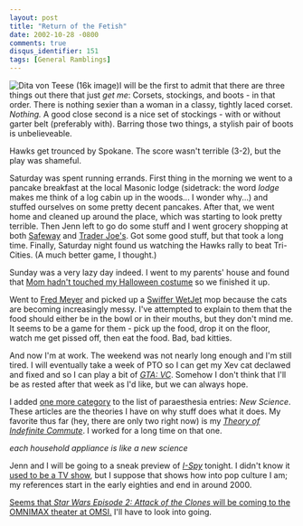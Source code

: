 ```yaml
---
layout: post
title: "Return of the Fetish"
date: 2002-10-28 -0800
comments: true
disqus_identifier: 151
tags: [General Ramblings]
---
```

![Dita von Teese (16k
image)](https://hyqi8g.dm2302.livefilestore.com/y2pYK-Xp73R6MCiMLtbqPM-QjRhSR5GVD3_WtGiikn5AYQ8UIRzL2dqkswC1mqEipPquG0mbHz7JM5s_tVHMvuGxjb-LyjZx-OYIOVtYjXEpu4/20021028ditavonteese.jpg?psid=1)I
will be the first to admit that there are three things out there that
just *get me*: Corsets, stockings, and boots - in that order. There is
nothing sexier than a woman in a classy, tightly laced corset.
*Nothing.* A good close second is a nice set of stockings - with or
without garter belt (preferably with). Barring those two things, a
stylish pair of boots is unbelieveable.
 
 Hawks get trounced by Spokane. The score wasn't terrible (3-2), but the
play was shameful.
 
 Saturday was spent running errands. First thing in the morning we went
to a pancake breakfast at the local Masonic lodge (sidetrack: the word
*lodge* makes me think of a log cabin up in the woods... I wonder
why...) and stuffed ourselves on some pretty decent pancakes. After
that, we went home and cleaned up around the place, which was starting
to look pretty terrible. Then Jenn left to go do some stuff and I went
grocery shopping at both [Safeway](http://www.safeway.com) and [Trader
Joe's](http://www.traderjoes.com/). Got some good stuff, but that took a
long time. Finally, Saturday night found us watching the Hawks rally to
beat Tri-Cities. (A much better game, I thought.)
 
 Sunday was a very lazy day indeed. I went to my parents' house and
found that [Mom hadn't touched my Halloween
costume](/archive/2002/10/21/waxing-philosophic.aspx) so we finished it
up.
 
 Went to [Fred Meyer](http://www.fredmeyer.com) and picked up a [Swiffer
WetJet](http://www.wetjet.com) mop because the cats are becoming
increasingly messy. I've attempted to explain to them that the food
should either be in the bowl or in their mouths, but they don't mind me.
It seems to be a game for them - pick up the food, drop it on the floor,
watch me get pissed off, then eat the food. Bad, bad kitties.
 
 And now I'm at work. The weekend was not nearly long enough and I'm
still tired. I will eventually take a week of PTO so I can get my Xev
cat declawed and fixed and so I can play a bit of [*GTA:
VC*](http://www.amazon.com/exec/obidos/ASIN/B0000696CZ/mhsvortex).
Somehow I don't think that I'll be as rested after that week as I'd
like, but we can always hope.
 
 I added [one more
category](/archive/2002/10/23/new-feature---categories--sort-of.aspx) to
the list of paraesthesia entries: *New Science*. These articles are the
theories I have on why stuff does what it does. My favorite thus far
(hey, there are only two right now) is my [*Theory of Indefinite
Commute*](/archive/2002/07/05/new-science-the-theory-of-indefinite-commute.aspx).
I worked for a long time on that one.
 
 *each household appliance is like a new science*
 
 Jenn and I will be going to a sneak preview of
[*I-Spy*](http://us.imdb.com/Title?0297181) tonight. I didn't know it
[used to be a TV show](http://us.imdb.com/Title?0058816), but I suppose
that shows how into pop culture I am; my references start in the early
eighties and end in around 2000.
 
 [Seems that *Star Wars Episode 2: Attack of the Clones* will be coming
to the OMNIMAX theater at
OMSI.](http://www.omsi.org/visit/omnimax/#starwars) I'll have to look
into going.
